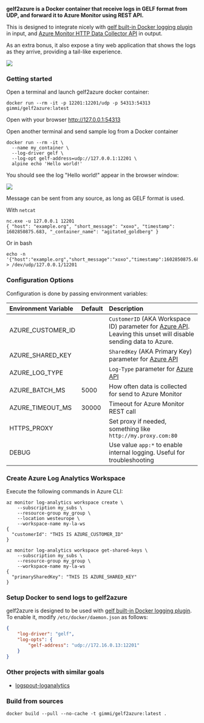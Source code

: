 **gelf2azure is a Docker container that receive logs in GELF format from UDP, and forward it to Azure Monitor using REST API.**

This is designed to integrate nicely with [gelf built-in Docker logging plugin](https://docs.docker.com/config/containers/logging/gelf/) in input, and [Azure Monitor HTTP Data Collector API](https://docs.microsoft.com/en-us/azure/azure-monitor/logs/data-collector-api) in output.

As an extra bonus, it also expose a tiny web application that shows the logs as they arrive, providing a tail-like experience.

![](https://user-images.githubusercontent.com/6589/114262006-ce20a480-99dd-11eb-924f-1cb0c322dbcd.png)


### Getting started

Open a terminal and launch gelf2azure docker container:

```
docker run --rm -it -p 12201:12201/udp -p 54313:54313 gimmi/gelf2azure:latest
```

Open with your browser http://127.0.0.1:54313

Open another terminal and send sample log from a Docker container

```
docker run --rm -it \
  --name my_container \
  --log-driver gelf \
  --log-opt gelf-address=udp://127.0.0.1:12201 \
  alpine echo 'Hello world!'
```

You should see the log "Hello world!" appear in the browser window:

![](https://raw.githubusercontent.com/gimmi/gelf2azure/main/docs/browser.png)

Message can be sent from any source, as long as GELF format is used.

With `netcat`

```
nc.exe -u 127.0.0.1 12201
{ "host": "example.org", "short_message": "xoxo", "timestamp": 1602850875.683, "_container_name": "agitated_goldberg" }
```

Or in bash

```
echo -n '{"host":"example.org","short_message":"xoxo","timestamp":1602850875.683,"_container_name":"agitated_goldberg"}' > /dev/udp/127.0.0.1/12201
```

### Configuration Options

Configuration is done by passing environment variables:

| Environment Variable | Default | Description                                                                                                          |
|:---------------------|:--------|:---------------------------------------------------------------------------------------------------------------------|
| AZURE_CUSTOMER_ID    |         | `CustomerID` (AKA Workspace ID) parameter for [Azure API][1]. Leaving this unset will disable sending data to Azure. |
| AZURE_SHARED_KEY     |         | `SharedKey` (AKA Primary Key) parameter for [Azure API][1]                                                           |
| AZURE_LOG_TYPE       |         | `Log-Type` parameter for [Azure API][1]                                                                              |
| AZURE_BATCH_MS       | 5000    | How often data is collected for send to Azure Monitor                                                                |
| AZURE_TIMEOUT_MS     | 30000   | Timeout for Azure Monitor REST call                                                                                  |
| HTTPS_PROXY          |         | Set proxy if needed, something like `http://my.proxy.com:80`                                                         |
| DEBUG                |         | Use value `app:*` to enable internal logging. Useful for troubleshooting                                             |

### Create Azure Log Analytics Workspace

Execute the following commands in Azure CLI:

```
az monitor log-analytics workspace create \
    --subscription my_subs \
    --resource-group my_group \
    --location westeurope \
    --workspace-name my-la-ws
{
  "customerId": "THIS IS AZURE_CUSTOMER_ID"
}

az monitor log-analytics workspace get-shared-keys \
    --subscription my_subs \
    --resource-group my_group \
    --workspace-name my-la-ws
{
  "primarySharedKey": "THIS IS AZURE_SHARED_KEY"
}
```

### Setup Docker to send logs to gelf2azure

gelf2azure is designed to be used with [gelf built-in Docker logging plugin](https://docs.docker.com/config/containers/logging/gelf/). To enable it, modify `/etc/docker/daemon.json` as follows:

```json
{
    "log-driver": "gelf",
    "log-opts": {
        "gelf-address": "udp://172.16.0.13:12201"
    }
}
```

### Other projects with similar goals

- [logspout-loganalytics](https://github.com/veyalla/logspout-loganalytics)

### Build from sources

```
docker build --pull --no-cache -t gimmi/gelf2azure:latest .
```

[1]: https://docs.microsoft.com/en-us/azure/azure-monitor/platform/data-collector-api
